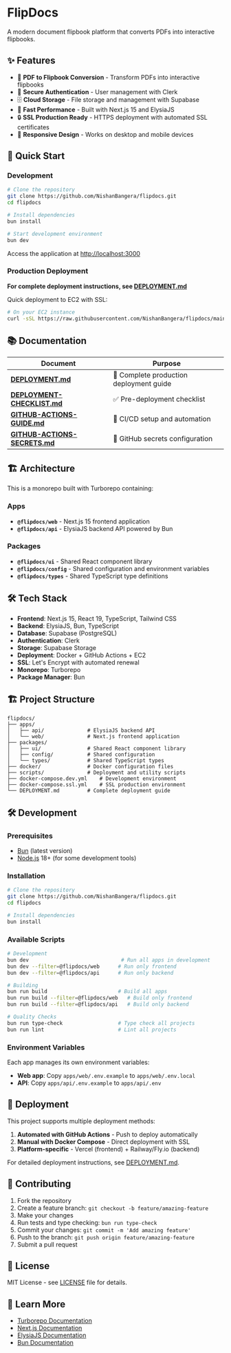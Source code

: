 # FlipDocs

A modern document flipbook platform that converts PDFs into interactive flipbooks.

## ✨ Features

- 📄 **PDF to Flipbook Conversion** - Transform PDFs into interactive flipbooks
- 🔐 **Secure Authentication** - User management with Clerk
- 🗄️ **Cloud Storage** - File storage and management with Supabase
- 🚀 **Fast Performance** - Built with Next.js 15 and ElysiaJS
- 🔒 **SSL Production Ready** - HTTPS deployment with automated SSL certificates
- 📱 **Responsive Design** - Works on desktop and mobile devices

## 🚀 Quick Start

### Development

```bash
# Clone the repository
git clone https://github.com/NishanBangera/flipdocs.git
cd flipdocs

# Install dependencies
bun install

# Start development environment
bun dev
```

Access the application at [http://localhost:3000](http://localhost:3000)

### Production Deployment

**For complete deployment instructions, see [DEPLOYMENT.md](./DEPLOYMENT.md)**

Quick deployment to EC2 with SSL:
```bash
# On your EC2 instance
curl -sSL https://raw.githubusercontent.com/NishanBangera/flipdocs/main/deploy-to-ec2.sh | bash
```

## 📚 Documentation

| Document | Purpose |
|----------|---------|
| **[DEPLOYMENT.md](./DEPLOYMENT.md)** | 🚀 Complete production deployment guide |
| **[DEPLOYMENT-CHECKLIST.md](./DEPLOYMENT-CHECKLIST.md)** | ✅ Pre-deployment checklist |
| **[GITHUB-ACTIONS-GUIDE.md](./GITHUB-ACTIONS-GUIDE.md)** | 🔄 CI/CD setup and automation |
| **[GITHUB-ACTIONS-SECRETS.md](./GITHUB-ACTIONS-SECRETS.md)** | 🔐 GitHub secrets configuration |

## 🏗️ Architecture

This is a monorepo built with Turborepo containing:

### Apps
- **`@flipdocs/web`** - Next.js 15 frontend application
- **`@flipdocs/api`** - ElysiaJS backend API powered by Bun

### Packages
- **`@flipdocs/ui`** - Shared React component library
- **`@flipdocs/config`** - Shared configuration and environment variables
- **`@flipdocs/types`** - Shared TypeScript type definitions

## 🛠️ Tech Stack

- **Frontend**: Next.js 15, React 19, TypeScript, Tailwind CSS
- **Backend**: ElysiaJS, Bun, TypeScript  
- **Database**: Supabase (PostgreSQL)
- **Authentication**: Clerk
- **Storage**: Supabase Storage
- **Deployment**: Docker + GitHub Actions + EC2
- **SSL**: Let's Encrypt with automated renewal
- **Monorepo**: Turborepo
- **Package Manager**: Bun

## 🏗️ Project Structure

```
flipdocs/
├── apps/
│   ├── api/              # ElysiaJS backend API
│   └── web/              # Next.js frontend application
├── packages/
│   ├── ui/               # Shared React component library
│   ├── config/           # Shared configuration
│   └── types/            # Shared TypeScript types
├── docker/               # Docker configuration files
├── scripts/              # Deployment and utility scripts
├── docker-compose.dev.yml    # Development environment
├── docker-compose.ssl.yml    # SSL production environment
└── DEPLOYMENT.md         # Complete deployment guide
```

## 🛠️ Development

### Prerequisites
- [Bun](https://bun.sh/) (latest version)
- [Node.js](https://nodejs.org/) 18+ (for some development tools)

### Installation

```bash
# Clone the repository
git clone https://github.com/NishanBangera/flipdocs.git
cd flipdocs

# Install dependencies
bun install
```

### Available Scripts

```bash
# Development
bun dev                              # Run all apps in development
bun dev --filter=@flipdocs/web      # Run only frontend
bun dev --filter=@flipdocs/api      # Run only backend

# Building
bun run build                       # Build all apps
bun run build --filter=@flipdocs/web   # Build only frontend
bun run build --filter=@flipdocs/api   # Build only backend

# Quality Checks
bun run type-check                  # Type check all projects
bun run lint                        # Lint all projects
```

### Environment Variables

Each app manages its own environment variables:
- **Web app**: Copy `apps/web/.env.example` to `apps/web/.env.local`
- **API**: Copy `apps/api/.env.example` to `apps/api/.env`

## 🚀 Deployment

This project supports multiple deployment methods:

1. **Automated with GitHub Actions** - Push to deploy automatically
2. **Manual with Docker Compose** - Direct deployment with SSL
3. **Platform-specific** - Vercel (frontend) + Railway/Fly.io (backend)

For detailed deployment instructions, see [DEPLOYMENT.md](./DEPLOYMENT.md).

## 🤝 Contributing

1. Fork the repository
2. Create a feature branch: `git checkout -b feature/amazing-feature`
3. Make your changes
4. Run tests and type checking: `bun run type-check`
5. Commit your changes: `git commit -m 'Add amazing feature'`
6. Push to the branch: `git push origin feature/amazing-feature`
7. Submit a pull request

## 📄 License

MIT License - see [LICENSE](LICENSE) file for details.

## 🔗 Learn More

- [Turborepo Documentation](https://turbo.build/repo/docs)
- [Next.js Documentation](https://nextjs.org/docs)
- [ElysiaJS Documentation](https://elysiajs.com/introduction/quick-start.html)
- [Bun Documentation](https://bun.sh/docs)